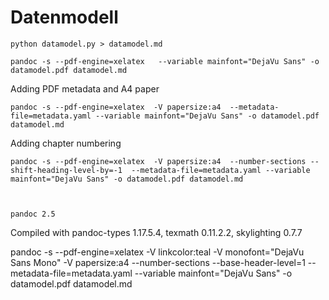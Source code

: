 Datenmodell
===========


    python datamodel.py > datamodel.md

    pandoc -s --pdf-engine=xelatex   --variable mainfont="DejaVu Sans" -o datamodel.pdf datamodel.md


Adding PDF metadata and A4 paper

    pandoc -s --pdf-engine=xelatex  -V papersize:a4  --metadata-file=metadata.yaml --variable mainfont="DejaVu Sans" -o datamodel.pdf datamodel.md


Adding chapter numbering

    pandoc -s --pdf-engine=xelatex  -V papersize:a4  --number-sections --shift-heading-level-by=-1  --metadata-file=metadata.yaml --variable mainfont="DejaVu Sans" -o datamodel.pdf datamodel.md


    
    pandoc 2.5
Compiled with pandoc-types 1.17.5.4, texmath 0.11.2.2, skylighting 0.7.7

 pandoc -s --pdf-engine=xelatex  -V linkcolor:teal -V monofont="DejaVu Sans Mono"   -V papersize:a4  --number-sections --base-header-level=1  --metadata-file=metadata.yaml --variable mainfont="DejaVu Sans" -o datamodel.pdf datamodel.md
